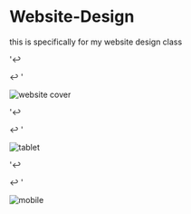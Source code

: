 # Website-Design
this is specifically for my website design class

'<!DOCTYPE html>↩
 <html lang="En">↩
    <Title><head><Style>body {backgroundcolor;
      powderblue:}
     h1 {color: blue;}
  <body>
    head content
    <font size="25">This food is delicious you son of a Beach. Order it on Your "Cat Girl Themed" Computer. </font>
        <h1>This food is delicious you son of a Beach. Order it on Your "Cat Girl Themed" Computer. </h1>
    </body>↩
</style>↩
</head>↩
</title>'

![website cover](https://user-images.githubusercontent.com/81649383/116026837-4efbb500-a608-11eb-87ea-1e26af573f75.png)

'<!DOCTYPE html>↩
 <html lang="En">↩
    <Title><head><Style>body {backgroundcolor;
      powderblue:}
     h1 {color: blue;}
  <body>
    head content
    <font size="25">This is for your tablet. Enjoy eating straight up Trash.</font>
        <h1>This is for your tablet. Enjoy eating straight up Trash. </h1>
    </body>↩
</style>↩
</head>↩
</title>'


 
![tablet](https://user-images.githubusercontent.com/81649383/116021207-9aa86180-a5fc-11eb-8201-89e0ef0132d2.png)

'<!DOCTYPE html>↩
 <html lang="En">↩
    <Title><head><Style>body {backgroundcolor;
      powderblue:}
     h1 {color: blue;}
  <body>
    head content
    <font size="25">This is for your crappy cellphone. Made by Third world slave labor!.</font>
        <h1>This is for your crappy cellphone. Made by Third world slave labor!. </h1>
    </body>↩
</style>↩
</head>↩
</title>'

![mobile](https://user-images.githubusercontent.com/81649383/116027742-7eabbc80-a60a-11eb-9d06-a1163dc49c44.png)


